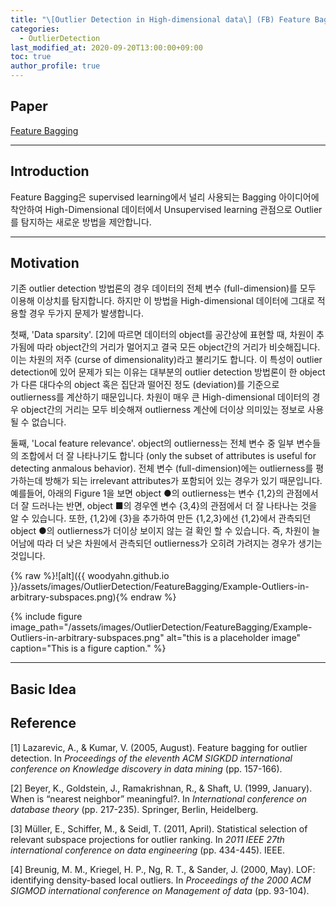 ```yaml
---
title: "\[Outlier Detection in High-dimensional data\] (FB) Feature Bagging 리뷰"
categories: 
  - OutlierDetection
last_modified_at: 2020-09-20T13:00:00+09:00
toc: true
author_profile: true
---
```


## **Paper**

[Feature Bagging](https://dl.acm.org/doi/abs/10.1145/1081870.1081891?casa_token=fJmH04B3mzMAAAAA:Qpesfom07GOIXjeXBWxcIkHNmHrdFTDtJyjE1VXV3HmWQtyeeTKQlb2RE3GQa7ALJ-lFWnYzSPPu)

---

## **Introduction**

Feature Bagging은 supervised learning에서 널리 사용되는 Bagging 아이디어에 착안하여 High-Dimensional 데이터에서 Unsupervised learning 관점으로 Outlier를 탐지하는 새로운 방법을 제안합니다.

---

## **Motivation**

기존 outlier detection 방법론의 경우 데이터의 전체 변수 (full-dimension)를 모두 이용해 이상치를 탐지합니다. 하지만 이 방법을 High-dimensional 데이터에 그대로 적용할 경우 두가지 문제가 발생합니다.

첫째, 'Data sparsity'. \[2\]에 따르면 데이터의 object를 공간상에 표현할 때, 차원이 추가됨에 따라 object간의 거리가 멀어지고 결국 모든 object간의 거리가 비슷해집니다. 이는 차원의 저주 (curse of dimensionality)라고 불리기도 합니다. 이 특성이 outlier detection에 있어 문제가 되는 이유는 대부분의 outlier detection 방법론이 한 object가 다른 대다수의 object 혹은 집단과 떨어진 정도 (deviation)를 기준으로 outlierness를 계산하기 때문입니다. 차원이 매우 큰 High-dimensional 데이터의 경우 object간의 거리는 모두 비슷해져 outlierness 계산에 더이상 의미있는 정보로 사용될 수 없습니다.

둘째, 'Local feature relevance'. object의 outlierness는 전체 변수 중 일부 변수들의 조합에서 더 잘 나타나기도 합니다 (only the subset of attributes is useful for detecting anmalous behavior). 전체 변수 (full-dimension)에는 outlierness를 평가하는데 방해가 되는 irrelevant attributes가 포함되어 있는 경우가 있기 때문입니다. 예를들어, 아래의 Figure 1을 보면 object ●의 outlierness는 변수 {1,2}의 관점에서 더 잘 드러나는 반면, object ■의 경우엔 변수 {3,4}의 관점에서 더 잘 나타나는 것을 알 수 있습니다. 또한, {1,2}에 {3}을 추가하여 만든 {1,2,3}에선 {1,2}에서 관측되던 object ●의 outlierness가 더이상 보이지 않는 걸 확인 할 수 있습니다. 즉, 차원이 늘어남에 따라 더 낮은 차원에서 관측되던 outlierness가 오히려 가려지는 경우가 생기는 것입니다.

{% raw %}![alt]({{ woodyahn.github.io }}/assets/images/OutlierDetection/FeatureBagging/Example-Outliers-in-arbitrary-subspaces.png){% endraw %}

{% include figure image_path="/assets/images/OutlierDetection/FeatureBagging/Example-Outliers-in-arbitrary-subspaces.png" alt="this is a placeholder image" caption="This is a figure caption." %}

---

## **Basic Idea**


## **Reference**

\[1\] Lazarevic, A., & Kumar, V. (2005, August). Feature bagging for outlier detection. In _Proceedings of the eleventh ACM SIGKDD international conference on Knowledge discovery in data mining_ (pp. 157-166).

\[2\] Beyer, K., Goldstein, J., Ramakrishnan, R., & Shaft, U. (1999, January). When is “nearest neighbor” meaningful?. In _International conference on database theory_ (pp. 217-235). Springer, Berlin, Heidelberg.

\[3\] Müller, E., Schiffer, M., & Seidl, T. (2011, April). Statistical selection of relevant subspace projections for outlier ranking. In _2011 IEEE 27th international conference on data engineering_ (pp. 434-445). IEEE.

\[4\] Breunig, M. M., Kriegel, H. P., Ng, R. T., & Sander, J. (2000, May). LOF: identifying density-based local outliers. In _Proceedings of the 2000 ACM SIGMOD international conference on Management of data_ (pp. 93-104).
